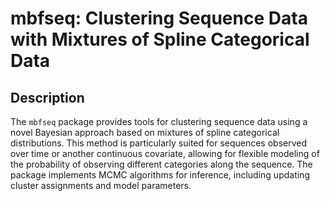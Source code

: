 # mbfseq: Clustering Sequence Data with Mixtures of Spline Categorical Data

## Description

The `mbfseq` package provides tools for clustering sequence data using a novel Bayesian approach based on mixtures of spline categorical distributions. This method is particularly suited for sequences observed over time or another continuous covariate, allowing for flexible modeling of the probability of observing different categories along the sequence. The package implements MCMC algorithms for inference, including updating cluster assignments and model parameters.

